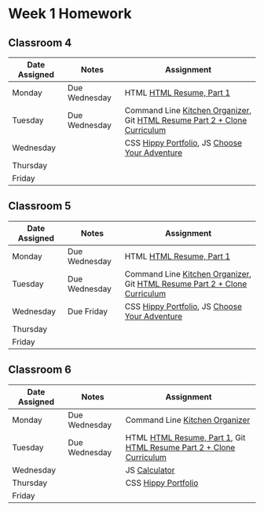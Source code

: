 # Week 1 Homework

## Classroom 4

| Date Assigned | Notes                          | Assignment |
|---------------|--------------------------------|------------|
| Monday        | Due Wednesday                  | HTML [HTML Resume, Part 1](https://github.com/ga-dc/html_resume) |
| Tuesday       | Due Wednesday                  | Command Line [Kitchen Organizer](https://github.com/ga-dc/kitchen_organizer), Git [HTML Resume Part 2 + Clone Curriculum](https://github.com/ga-dc/curriculum/tree/master/01-front-end-fundamentals/git)  |
| Wednesday     |                                | CSS [Hippy Portfolio](https://github.com/ga-dc/hippy-portfolio), JS [Choose Your Adventure](https://github.com/ga-dc/choose_your_own_adventure_js)   |
| Thursday      |                                |   |
| Friday        |                                |   |

## Classroom 5

| Date Assigned | Notes                          | Assignment |
|---------------|--------------------------------|------------|
| Monday        | Due Wednesday                  | HTML [HTML Resume, Part 1](https://github.com/ga-dc/html_resume)|
| Tuesday       | Due Wednesday                  | Command Line [Kitchen Organizer](https://github.com/ga-dc/kitchen_organizer), Git [HTML Resume Part 2 + Clone Curriculum](https://github.com/ga-dc/curriculum/tree/master/01-front-end-fundamentals/git) |
| Wednesday     | Due Friday                     |  CSS [Hippy Portfolio](https://github.com/ga-dc/hippy-portfolio), JS [Choose Your Adventure](https://github.com/ga-dc/choose_your_own_adventure_js)  |
| Thursday      |                                |   |
| Friday        |                                |   |

## Classroom 6

| Date Assigned | Notes                          | Assignment |
|---------------|--------------------------------|------------|
| Monday        | Due Wednesday | Command Line [Kitchen Organizer](https://github.com/ga-dc/kitchen_organizer)  |
| Tuesday       | Due Wednesday | HTML [HTML Resume, Part 1](https://github.com/ga-dc/html_resume), Git [HTML Resume Part 2 + Clone Curriculum](https://github.com/ga-dc/curriculum/tree/master/01-front-end-fundamentals/git) |   |
| Wednesday     |                                | JS [Calculator](https://github.com/ga-dc/js-calculator)   |
| Thursday      |                                | CSS [Hippy Portfolio](https://github.com/ga-dc/hippy-portfolio)   |
| Friday        |                                |   |
